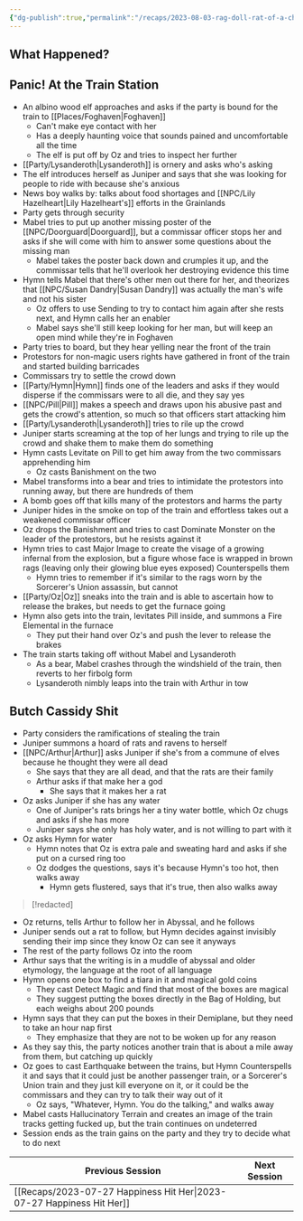 ```yaml
---
{"dg-publish":true,"permalink":"/recaps/2023-08-03-rag-doll-rat-of-a-child/","created":"","updated":""}
---
```




## What Happened? 
## Panic! At the Train Station

- An albino wood elf approaches and asks if the party is bound for the train to [[Places/Foghaven\|Foghaven]] 
	- Can't make eye contact with her
	- Has a deeply haunting voice that sounds pained and uncomfortable all the time
	- The elf is put off by Oz and tries to inspect her further
- [[Party/Lysanderoth\|Lysanderoth]] is ornery and asks who's asking
-  The elf introduces herself as Juniper and says that she was looking for people to ride with because she's anxious
- News boy walks by: talks about food shortages and [[NPC/Lily Hazelheart\|Lily Hazelheart's]] efforts in the Grainlands 
- Party gets through security 
- Mabel tries to put up another missing poster of the [[NPC/Doorguard\|Doorguard]], but a commissar officer stops her and asks if she will come with him to answer some questions about the missing man 
	- Mabel takes the poster back down and crumples it up, and the commissar tells that he'll overlook her destroying evidence this time
- Hymn tells Mabel that there's other men out there for her, and theorizes that [[NPC/Susan Dandry\|Susan Dandry]] was actually the man's wife and not his sister 
	- Oz offers to use Sending to try to contact him again after she rests next, and Hymn calls her an enabler
	- Mabel says she'll still keep looking for her man, but will keep an open mind while they're in Foghaven 
- Party tries to board, but they hear yelling near the front of the train 
- Protestors for non-magic users rights have gathered in front of the train and started building barricades 
- Commissars try to settle the crowd down
- [[Party/Hymn\|Hymn]] finds one of the leaders and asks if they would disperse if the commissars were to all die, and they say yes 
- [[NPC/Pill\|Pill]]  makes a speech and draws upon his abusive past and gets the crowd's attention,  so much so that officers start attacking him
- [[Party/Lysanderoth\|Lysanderoth]] tries to rile up the crowd
- Juniper starts screaming at the top of her lungs and trying to rile up the crowd and shake them to make them do something
- Hymn casts Levitate on Pill to get him away from the two commissars apprehending him
	- Oz casts Banishment on the two
- Mabel transforms into a bear and tries to intimidate the protestors into running away, but there are hundreds of them 
- A bomb goes off that kills many of the protestors and harms the party 
- Juniper hides in the smoke on top of the train and effortless takes out a weakened commissar officer
- Oz drops the Banishment and tries to cast Dominate Monster on the leader of the protestors, but he resists against it 
- Hymn tries to cast Major Image to create the visage of a growing infernal from the explosion, but a figure whose face is wrapped in brown rags (leaving only their glowing blue eyes exposed) Counterspells them
	- Hymn tries to remember if it's similar to the rags worn by the Sorcerer's Union assassin, but cannot
- [[Party/Oz\|Oz]] sneaks into the train and is able to ascertain how to release the brakes, but needs to get the furnace going 
- Hymn also gets into the train, levitates Pill inside, and summons a Fire Elemental in the furnace 
	- They put their hand over Oz's and push the lever to release the brakes
- The train starts taking off without Mabel and Lysanderoth 
	- As a bear, Mabel crashes through the windshield of the train, then reverts to her firbolg form 
	- Lysanderoth nimbly leaps into the train with Arthur in tow

## Butch Cassidy Shit
- Party considers the ramifications of stealing the train 
- Juniper summons a hoard of rats and ravens to herself
- [[NPC/Arthur\|Arthur]] asks Juniper if she's from a commune of elves because he thought they were all dead 
	- She says that they are all dead, and that the rats are their family 
	- Arthur asks if that make her a god 
		- She says that it makes her a rat
- Oz asks Juniper if she has any water 
	- One of Juniper's rats brings her a tiny water bottle, which Oz chugs and asks if she has more 
	- Juniper says she only has holy water, and is not willing to part with it
- Oz asks Hymn for water 
	- Hymn notes that Oz is extra pale and sweating hard and asks if she put on a cursed ring too 
	- Oz dodges the questions, says it's because Hymn's too hot, then walks away
		- Hymn gets flustered, says that it's true, then also walks away

>[!redacted]


- Oz returns, tells Arthur to follow her in Abyssal,  and he follows 
- Juniper sends out a rat to follow, but Hymn decides against invisibly sending their imp since they know Oz can see it anyways 
- The rest of the party follows Oz into the room 
- Arthur says that the writing is in a muddle of abyssal and older etymology, the language at the root of all language
- Hymn opens one box to find a tiara in it and magical gold coins 
	- They cast Detect Magic and find that most of the boxes are magical 
	- They suggest putting the boxes directly in the Bag of Holding, but each weighs about 200 pounds 
- Hymn says that they can put the boxes in their Demiplane, but they need to take an hour nap first 
	- They emphasize that they are not to be woken up for any reason 
- As they say this, the party notices another train that is about a mile away from them, but catching up quickly 
- Oz goes to cast Earthquake between the trains, but Hymn Counterspells it and says that it could just be another passenger train, or a Sorcerer's Union train and they just kill everyone on it, or it could be the commissars and they can try to talk their way out of it 
	- Oz says, "Whatever, Hymn. You do the talking," and walks away
- Mabel casts Hallucinatory Terrain and creates an image of the train tracks getting fucked up, but the train continues on undeterred  
- Session ends as the train gains on the party and they try to decide what to do next


|  **Previous Session**   |   **Next Session**   |
| --- | --- |
| [[Recaps/2023-07-27 Happiness Hit Her\|2023-07-27 Happiness Hit Her]]  |  |